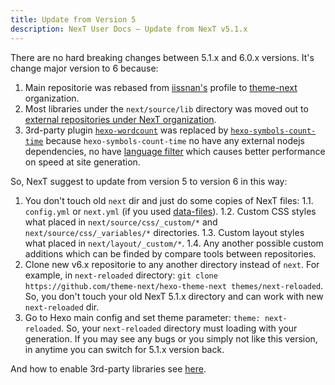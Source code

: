 ```yaml
---
title: Update from Version 5
description: NexT User Docs – Update from NexT v5.1.x
---
```

There are no hard breaking changes between 5.1.x and 6.0.x versions. It's change major version to 6 because:

1. Main repositorie was rebased from [iissnan's](https://github.com/iissnan/hexo-theme-next) profile to [theme-next](https://github.com/theme-next) organization.
2. Most libraries under the `next/source/lib` directory was moved out to [external repositories under NexT organization](https://github.com/theme-next).
3. 3rd-party plugin [`hexo-wordcount`](https://github.com/willin/hexo-wordcount) was replaced by [`hexo-symbols-count-time`](https://github.com/theme-next/hexo-symbols-count-time) because `hexo-symbols-count-time` no have any external nodejs dependencies, no have [language filter](https://github.com/willin/hexo-wordcount/issues/7) which causes better performance on speed at site generation.

So, NexT suggest to update from version 5 to version 6 in this way:

1. You don't touch old `next` dir and just do some copies of NexT files:
   1.1. `config.yml` or `next.yml` (if you used [data-files](/docs/getting-started/data-files)).
   1.2. Custom CSS styles what placed in `next/source/css/_custom/*` and `next/source/css/_variables/*` directories.
   1.3. Custom layout styles what placed in `next/layout/_custom/*`.
   1.4. Any another possible custom additions which can be finded by compare tools between repositories.
2. Clone new v6.x repositorie to any another directory instead of `next`. For example, in `next-reloaded` directory: `git clone https://github.com/theme-next/hexo-theme-next themes/next-reloaded`. So, you don't touch your old NexT 5.1.x directory and can work with new `next-reloaded` dir.
3. Go to Hexo main config and set theme parameter: `theme: next-reloaded`. So, your `next-reloaded` directory must loading with your generation. If you may see any bugs or you simply not like this version, in anytime you can switch for 5.1.x version back.

And how to enable 3rd-party libraries see [here](/docs/getting-started/#Adding-Plugins).
